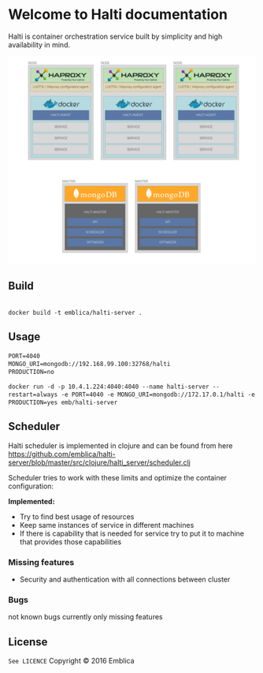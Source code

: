 # Welcome to Halti documentation

Halti is container orchestration service built by simplicity and high availability in mind.

![Halti architecture](halti_architecture.png)

## Build

```

docker build -t emblica/halti-server .
```


## Usage

```
PORT=4040
MONGO_URI=mongodb://192.168.99.100:32768/halti
PRODUCTION=no
```

```
docker run -d -p 10.4.1.224:4040:4040 --name halti-server --restart=always -e PORT=4040 -e MONGO_URI=mongodb://172.17.0.1/halti -e PRODUCTION=yes emb/halti-server
```


## Scheduler

Halti scheduler is implemented in clojure and can be found from here https://github.com/emblica/halti-server/blob/master/src/clojure/halti_server/scheduler.clj

Scheduler tries to work with these limits and optimize the container configuration:

**Implemented:**   
- Try to find best usage of resources
- Keep same instances of service in different machines
- If there is capability that is needed for service try to put it to machine that provides those capabilities


### Missing features

- Security and authentication with all connections between cluster

### Bugs

not known bugs currently only missing features

## License
`See LICENCE`
Copyright © 2016 Emblica
